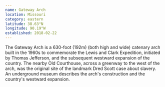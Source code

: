 ```yaml
---
name: Gateway Arch
location: Missouri
category: eastern
latitude: 38.63°N
longitude: 90.19°W
established: 2018-02-22
---
```


The Gateway Arch is a 630-foot (192m) (both high and wide) catenary arch built in the 1960s to commemorate the Lewis and Clark Expedition, initiated by Thomas Jefferson, and the subsequent westward expansion of the country. The nearby Old Courthouse, across a greenway to the west of the arch, was the original site of the landmark Dred Scott case about slavery. An underground museum describes the arch's construction and the country's westward expansion.
